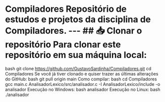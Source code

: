 # Compiladores Repositório de estudos e projetos da disciplina de Compiladores. --- ## 📥 Clonar o repositório Para clonar este repositório em sua máquina local:
bash
git clone https://github.com/GustavoSardinha/Compiladores.git
cd Compiladores
Se você já tiver clonado e quiser trazer as últimas alterações do GitHub:
bash
git pull origin main
Como compilar:
bash
cd Compiladores
gcc main.c AnalisadorLexico/src/analisador.c -I AnalisadorLexico/include -o analisador
Execução no Windows:
bash
analisador
Execução no Linux:
bash
./analisador
